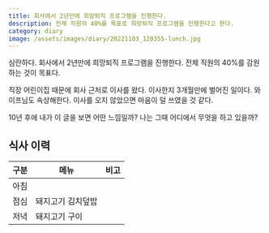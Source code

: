 ```yaml
---
title: 회사에서 2년만에 희망퇴직 프로그램을 진행한다.
description: 전체 직원의 40%를 목표로 희망퇴직 프로그램을 진행한다고 한다. 
category: diary
image: /assets/images/diary/20221103_120355-lunch.jpg
---
```


심란하다. 
회사에서 2년만에 희망퇴직 프로그램을 진행한다. 
전체 직원의 40%를 감원하는 것이 목표다. 


직장 어린이집 때문에 회사 근처로 이사를 왔다. 
이사한지 3개월만에 벌어진 일이다. 
와이프님도 속상해한다. 
이사를 오지 않았으면 마음이 덜 쓰였을 것 같다. 


10년 후에 내가 이 글을 보면 어떤 느낌일까? 
나는 그때 어디에서 무엇을 하고 있을까? 


식사 이력
---

|구분|메뉴|비고|
|---|---|---|
|아침||   |
|점심|돼지고기 김치덮밥|   |
|저녁|돼지고기 구이|   |
